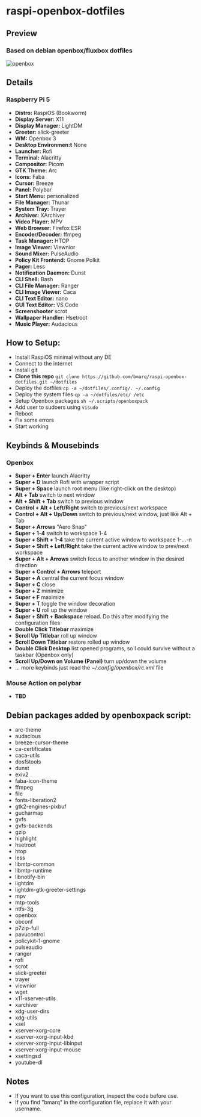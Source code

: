 # raspi-openbox-dotfiles
## Preview
### Based on debian openbox/fluxbox dotfiles
![openbox](https://raw.githubusercontent.com/addy-dclxvi/dotfiles/)
<br />

## Details
### Raspberry Pi 5
- **Distro:** RaspiOS (Bookworm)
- **Display Server:** X11
- **Display Manager:** LightDM
- **Greeter:** slick-greeter
- **WM:** Openbox 3
- **Desktop Environmen:t** None
- **Launcher:** Rofi
- **Terminal:** Alacritty
- **Compositor:** Picom
- **GTK Theme:** Arc
- **Icons:** Faba
- **Cursor:** Breeze
- **Panel:** Polybar
- **Start Menu:** personalized
- **File Manager:** Thunar
- **System Tray:** Trayer
- **Archiver:** XArchiver
- **Video Player:** MPV
- **Web Browser:** Firefox ESR
- **Encoder/Decoder:** ffmpeg
- **Task Manager:** HTOP
- **Image Viewer:** Viewnior
- **Sound Mixer:** PulseAudio
- **Policy Kit Frontend:** Gnome Polkit
- **Pager:** Less
- **Notification Daemon:** Dunst
- **CLI Shell:** Bash
- **CLI File Manager:** Ranger
- **CLI Image Viewer:** Caca
- **CLI Text Editor:** nano
- **GUI Text Editor:** VS Code
- **Screenshooter** scrot
- **Wallpaper Handler:** Hsetroot
- **Music Player:** Audacious

## How to Setup:
- Install RaspiOS minimal without any DE
- Connect to the internet
- Install git
- **Clone this repo** `git clone https://github.com/bmarq/raspi-openbox-dotfiles.git ~/dotfiles`
- Deploy the dotfiles `cp -a ~/dotfiles/.config/. ~/.config`
- Deploy the system files `cp -a ~/dotfiles/etc/ /etc`
- Setup Openbox packages `sh ~/.scripts/openboxpack`
- Add user to sudoers using `visudo`
- Reboot
- Fix some errors
- Start working

## Keybinds & Mousebinds
### Openbox
- **Super + Enter** launch Alacritty
- **Super + D** launch Rofi with wrapper script
- **Super + Space** launch root menu (like right-click on the desktop)
- **Alt + Tab** switch to next window
- **Alt + Shift + Tab** switch to previous window
- **Control + Alt + Left/Right** switch to previous/next workspace
- **Control + Alt + Up/Down**  switch to previous/next window, just like Alt + Tab
- **Super + Arrows** "Aero Snap"
- **Super + 1-4** switch to workspace 1-4
- **Super + Shift + 1-4** take the current active window to workspace 1-...-n
- **Super + Shift + Left/Right** take the current active window to prev/next workspace
- **Super + Alt + Arrows** switch focus to another window in the desired direction
- **Super + Control + Arrows** teleport
- **Super + A** central the current focus window
- **Super + C** close
- **Super + Z** minimize
- **Super + F** maximize
- **Super + T** toggle the window decoration
- **Super + U** roll up the window
- **Super + Shift + Backspace** reload. Do this after modifying the configuration files
- **Double Click Titlebar** maximize
- **Scroll Up Titlebar** roll up window
- **Scroll Down Titlebar** restore rolled up window
- **Double Click Desktop** list opened programs, so I could survive without a taskbar (Openbox only)
- **Scroll Up/Down on Volume (Panel)** turn up/down the volume
- ... more keybinds just read the *~/.config/openbox/rc.xml* file

### Mouse Action on polybar 
- **TBD**

## Debian packages added by openboxpack script:
- arc-theme
- audacious
- breeze-cursor-theme
- ca-certificates
- caca-utils
- dosfstools
- dunst
- exiv2
- faba-icon-theme
- ffmpeg
- file
- fonts-liberation2
- gtk2-engines-pixbuf
- gucharmap
- gvfs
- gvfs-backends
- gzip
- highlight
- hsetroot
- htop
- less
- libmtp-common
- libmtp-runtime 
- libnotify-bin
- lightdm
- lightdm-gtk-greeter-settings
- mpv
- mtp-tools
- ntfs-3g
- openbox
- obconf
- p7zip-full
- pavucontrol
- policykit-1-gnome
- pulseaudio
- ranger
- rofi
- scrot
- slick-greeter
- trayer
- viewnior
- wget
- x11-xserver-utils
- xarchiver
- xdg-user-dirs
- xdg-utils
- xsel
- xserver-xorg-core
- xserver-xorg-input-kbd
- xserver-xorg-input-libinput
- xserver-xorg-input-mouse
- xsettingsd
- youtube-dl

## Notes
- If you want to use this configuration, inspect the code before use.
- If you find "bmarq" in the configuration file, replace it with your username.
